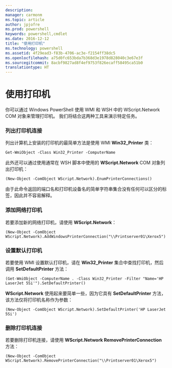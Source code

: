 ```yaml
---
description: 
manager: carmonm
ms.topic: article
author: jpjofre
ms.prod: powershell
keywords: powershell,cmdlet
ms.date: 2016-12-12
title: "使用打印机"
ms.technology: powershell
ms.assetid: 4f29ead3-f83b-4706-ac3e-f2154ff38dc5
ms.openlocfilehash: a75d0fc653bda7b368d3e1978d828040c3e67e3f
ms.sourcegitcommit: 8acbf9827ad8f4ef9753f826ecaff58495ca51b0
translationtype: HT
---
```

# <a name="working-with-printers"></a>使用打印机
你可以通过 Windows PowerShell 使用 WMI 和 WSH 中的 WScript.Network COM 对象来管理打印机。 我们将结合这两种工具来演示特定任务。

### <a name="listing-printer-connections"></a>列出打印机连接
列出计算机上安装的打印机的最简单方法是使用 WMI **Win32_Printer** 类：

```
Get-WmiObject -Class Win32_Printer -ComputerName
```

此外还可以通过使用通常在 WSH 脚本中使用的 **WScript.Network** COM 对象列出打印机：

```
(New-Object -ComObject WScript.Network).EnumPrinterConnections()
```

由于此命令返回的端口名和打印机设备名的简单字符串集合没有任何可以区分的标签，因此并不容易解释。

### <a name="adding-a-network-printer"></a>添加网络打印机
若要添加新的网络打印机，请使用 **WScript.Network**：

```
(New-Object -ComObject WScript.Network).AddWindowsPrinterConnection("\\Printserver01\Xerox5")
```

### <a name="setting-a-default-printer"></a>设置默认打印机
若要使用 WMI 设置默认打印机，请在 **Win32_Printer** 集合中查找打印机，然后调用 **SetDefaultPrinter** 方法：

```
(Get-WmiObject -ComputerName . -Class Win32_Printer -Filter "Name='HP LaserJet 5Si'").SetDefaultPrinter()
```

**WScript.Network** 使用起来要简单一些，因为它具有 **SetDefaultPrinter** 方法，该方法仅将打印机名称作为参数：

```
(New-Object -ComObject WScript.Network).SetDefaultPrinter('HP LaserJet 5Si')
```

### <a name="removing-a-printer-connection"></a>删除打印机连接
若要删除打印机连接，请使用 **WScript.Network RemovePrinterConnection** 方法：

```
(New-Object -ComObject WScript.Network).RemovePrinterConnection("\\Printserver01\Xerox5")
```

